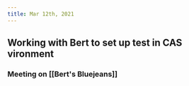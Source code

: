 ```yaml
---
title: Mar 12th, 2021
---
```


## Working with Bert to set up test in  CAS vironment
### Meeting on [[Bert's Bluejeans]]

